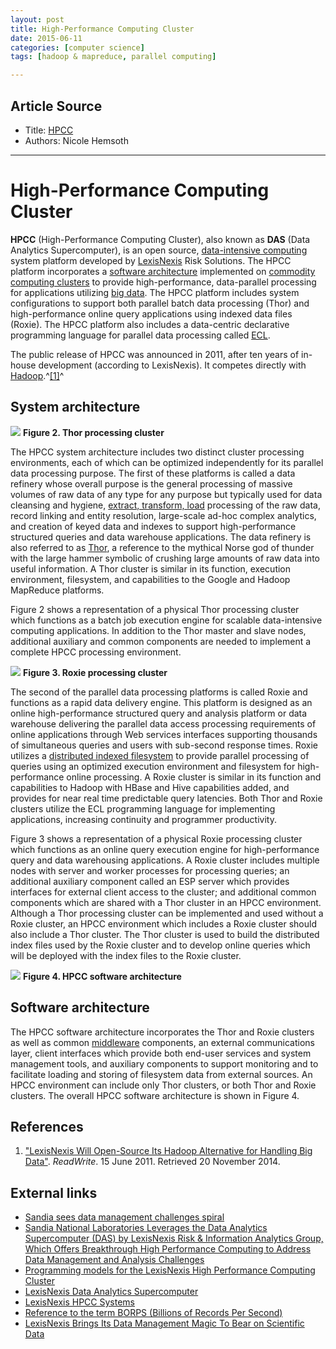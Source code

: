 ```yaml
---
layout: post
title: High-Performance Computing Cluster
date: 2015-06-11
categories: [computer science]
tags: [hadoop & mapreduce, parallel computing]

---
```


## Article Source
* Title: [HPCC](http://en.wikipedia.org/wiki/HPCC)
* Authors: Nicole Hemsoth



---

High-Performance Computing Cluster 
====


**HPCC** (High-Performance Computing Cluster), also known as **DAS**
(Data Analytics Supercomputer), is an open source, [data-intensive
computing](/wiki/Data-intensive_computing "Data-intensive computing")
system platform developed by [LexisNexis](/wiki/LexisNexis "LexisNexis")
Risk Solutions. The HPCC platform incorporates a [software
architecture](/wiki/Software_architecture "Software architecture")
implemented on [commodity computing
clusters](/wiki/Commodity_computing "Commodity computing") to provide
high-performance, data-parallel processing for applications utilizing
[big data](/wiki/Big_data "Big data"). The HPCC platform includes system
configurations to support both parallel batch data processing (Thor) and
high-performance online query applications using indexed data files
(Roxie). The HPCC platform also includes a data-centric declarative
programming language for parallel data processing called
[ECL](/wiki/ECL_(data-centric_programming_language) "ECL (data-centric programming language)").

The public release of HPCC was announced in 2011, after ten years of
in-house development (according to LexisNexis). It competes directly
with [Hadoop](/wiki/Hadoop "Hadoop").^[[1]](#cite_note-1)^


## System architecture

[![](http://sungsoo.github.com/images/Fig2_Thor_Cluster.jpg)](http://sungsoo.github.com/images/Fig2_Thor_Cluster.jpg)
**Figure 2. Thor processing cluster**

The HPCC system architecture includes two distinct cluster processing
environments, each of which can be optimized independently for its
parallel data processing purpose. The first of these platforms is called
a data refinery whose overall purpose is the general processing of
massive volumes of raw data of any type for any purpose but typically
used for data cleansing and hygiene, [extract, transform,
load](/wiki/Extract,_transform,_load "Extract, transform, load")
processing of the raw data, record linking and entity resolution,
large-scale ad-hoc complex analytics, and creation of keyed data and
indexes to support high-performance structured queries and data
warehouse applications. The data refinery is also referred to as
[Thor](/wiki/Thor "Thor"), a reference to the mythical Norse god of
thunder with the large hammer symbolic of crushing large amounts of raw
data into useful information. A Thor cluster is similar in its function,
execution environment, filesystem, and capabilities to the Google and
Hadoop MapReduce platforms.

Figure 2 shows a representation of a physical Thor processing cluster
which functions as a batch job execution engine for scalable
data-intensive computing applications. In addition to the Thor master
and slave nodes, additional auxiliary and common components are needed
to implement a complete HPCC processing environment.

[![](http://sungsoo.github.com/images/Fig3_Roxie_Cluster.jpg)](http://sungsoo.github.com/images/Fig3_Roxie_Cluster.jpg)
**Figure 3. Roxie processing cluster**

The second of the parallel data processing platforms is called Roxie and
functions as a rapid data delivery engine. This platform is designed as
an online high-performance structured query and analysis platform or
data warehouse delivering the parallel data access processing
requirements of online applications through Web services interfaces
supporting thousands of simultaneous queries and users with sub-second
response times. Roxie utilizes a [distributed indexed
filesystem](/wiki/Distributed_file_system "Distributed file system") to
provide parallel processing of queries using an optimized execution
environment and filesystem for high-performance online processing. A
Roxie cluster is similar in its function and capabilities to Hadoop with
HBase and Hive capabilities added, and provides for near real time
predictable query latencies. Both Thor and Roxie clusters utilize the
ECL programming language for implementing applications, increasing
continuity and programmer productivity.

Figure 3 shows a representation of a physical Roxie processing cluster
which functions as an online query execution engine for high-performance
query and data warehousing applications. A Roxie cluster includes
multiple nodes with server and worker processes for processing queries;
an additional auxiliary component called an ESP server which provides
interfaces for external client access to the cluster; and additional
common components which are shared with a Thor cluster in an HPCC
environment. Although a Thor processing cluster can be implemented and
used without a Roxie cluster, an HPCC environment which includes a Roxie
cluster should also include a Thor cluster. The Thor cluster is used to
build the distributed index files used by the Roxie cluster and to
develop online queries which will be deployed with the index files to
the Roxie cluster.

[![](http://sungsoo.github.com/images/Fig4b_HPCC.jpg)](http://sungsoo.github.com/images/Fig4b_HPCC.jpg)
**Figure 4. HPCC software architecture**

## Software architecture

The HPCC software architecture incorporates the Thor and Roxie clusters
as well as common [middleware](/wiki/Middleware "Middleware")
components, an external communications layer, client interfaces which
provide both end-user services and system management tools, and
auxiliary components to support monitoring and to facilitate loading and
storing of filesystem data from external sources. An HPCC environment
can include only Thor clusters, or both Thor and Roxie clusters. The
overall HPCC software architecture is shown in Figure 4.


## References

1.  ["LexisNexis Will Open-Source Its Hadoop
    Alternative for Handling Big
    Data"](http://readwrite.com/2011/06/15/lexisnexis-open-sources-its-hadoop-alternative).
    *ReadWrite*. 15 June 2011. Retrieved 20 November 2014. 

## External links

-   [Sandia sees data management challenges
    spiral](http://www.hpcprojects.com/news/news_story.php?news_id=922)
-   [Sandia National Laboratories Leverages the Data Analytics
    Supercomputer (DAS) by LexisNexis Risk & Information Analytics
    Group, Which Offers Breakthrough High Performance Computing to
    Address Data Management and Analysis
    Challenges](http://www.businesswire.com/news/home/20090728005267/en/Sandia-National-Laboratories-Leverages-Data-Analytics-Supercomputer)
-   [Programming models for the LexisNexis High Performance Computing
    Cluster](http://www.lanl.gov/orgs/hpc/salishan/salishan2010/pdfs/John%20Holt.pdf)
-   [LexisNexis Data Analytics
    Supercomputer](http://www.gtra.org/attachments/567_Data%20Sheet%20-%20LexisNexis%20Data%20Analytics%20Supercomputer.pdf)
-   [LexisNexis HPCC Systems](http://hpccsystems.com)
-   [Reference to the term BORPS (Billions of Records Per
    Second)](http://findarticles.com/p/articles/mi_m0EIN/is_2001_Feb_28/ai_70924764/)
-   [LexisNexis Brings Its Data Management Magic To Bear on Scientific
    Data](http://www.hpcwire.com/hpcwire/2009-07-23/lexisnexis_brings_its_data_management_magic_to_bear_on_scientific_data.html)


